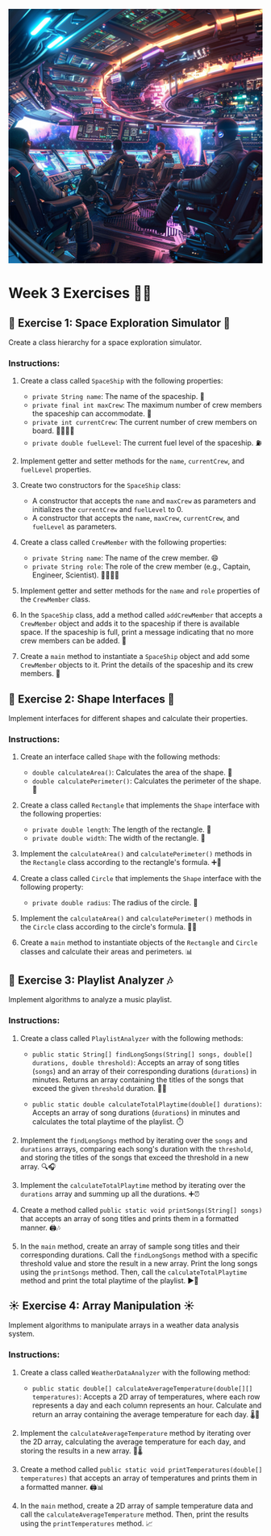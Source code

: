 
![](spaceship)
# Week 3 Exercises 🚀📝

## 🚀 Exercise 1: Space Exploration Simulator 🌌
Create a class hierarchy for a space exploration simulator.

### Instructions:
1. Create a class called `SpaceShip` with the following properties:
   - `private String name`: The name of the spaceship. 🚀
   - `private final int maxCrew`: The maximum number of crew members the spaceship can accommodate. 👥
   - `private int currentCrew`: The current number of crew members on board. 👨‍🚀👩‍🚀
   - `private double fuelLevel`: The current fuel level of the spaceship. ⛽

2. Implement getter and setter methods for the `name`, `currentCrew`, and `fuelLevel` properties.

3. Create two constructors for the `SpaceShip` class:
   - A constructor that accepts the `name` and `maxCrew` as parameters and initializes the `currentCrew` and `fuelLevel` to 0.
   - A constructor that accepts the `name`, `maxCrew`, `currentCrew`, and `fuelLevel` as parameters.

4. Create a class called `CrewMember` with the following properties:
   - `private String name`: The name of the crew member. 😄
   - `private String role`: The role of the crew member (e.g., Captain, Engineer, Scientist). 👨‍✈️👩‍🔬

5. Implement getter and setter methods for the `name` and `role` properties of the `CrewMember` class.

6. In the `SpaceShip` class, add a method called `addCrewMember` that accepts a `CrewMember` object and adds it to the spaceship if there is available space. If the spaceship is full, print a message indicating that no more crew members can be added. 🚫

7. Create a `main` method to instantiate a `SpaceShip` object and add some `CrewMember` objects to it. Print the details of the spaceship and its crew members. 📜

## 🔷 Exercise 2: Shape Interfaces 🔷
Implement interfaces for different shapes and calculate their properties.

### Instructions:
1. Create an interface called `Shape` with the following methods:
   - `double calculateArea()`: Calculates the area of the shape. 📏
   - `double calculatePerimeter()`: Calculates the perimeter of the shape. 📐

2. Create a class called `Rectangle` that implements the `Shape` interface with the following properties:
   - `private double length`: The length of the rectangle. 📏
   - `private double width`: The width of the rectangle. 📏

3. Implement the `calculateArea()` and `calculatePerimeter()` methods in the `Rectangle` class according to the rectangle's formula. ➕🔢

4. Create a class called `Circle` that implements the `Shape` interface with the following property:
   - `private double radius`: The radius of the circle. 🔵

5. Implement the `calculateArea()` and `calculatePerimeter()` methods in the `Circle` class according to the circle's formula. 🔢➗

6. Create a `main` method to instantiate objects of the `Rectangle` and `Circle` classes and calculate their areas and perimeters. 📊

## 🎵 Exercise 3: Playlist Analyzer 🎶
Implement algorithms to analyze a music playlist.

### Instructions:
1. Create a class called `PlaylistAnalyzer` with the following methods:
   - `public static String[] findLongSongs(String[] songs, double[] durations, double threshold)`: Accepts an array of song titles (`songs`) and an array of their corresponding durations (`durations`) in minutes. Returns an array containing the titles of the songs that exceed the given `threshold` duration. 🎵⏰

   - `public static double calculateTotalPlaytime(double[] durations)`: Accepts an array of song durations (`durations`) in minutes and calculates the total playtime of the playlist. ⏱️

2. Implement the `findLongSongs` method by iterating over the `songs` and `durations` arrays, comparing each song's duration with the `threshold`, and storing the titles of the songs that exceed the threshold in a new array. 🔍🎧

3. Implement the `calculateTotalPlaytime` method by iterating over the `durations` array and summing up all the durations. ➕⏰

4. Create a method called `public static void printSongs(String[] songs)` that accepts an array of song titles and prints them in a formatted manner. 🖨️🎶

5. In the `main` method, create an array of sample song titles and their corresponding durations. Call the `findLongSongs` method with a specific threshold value and store the result in a new array. Print the long songs using the `printSongs` method. Then, call the `calculateTotalPlaytime` method and print the total playtime of the playlist. ▶️🎵

## ☀️ Exercise 4: Array Manipulation ☀️
Implement algorithms to manipulate arrays in a weather data analysis system.

### Instructions:
1. Create a class called `WeatherDataAnalyzer` with the following method:
   - `public static double[] calculateAverageTemperature(double[][] temperatures)`: Accepts a 2D array of temperatures, where each row represents a day and each column represents an hour. Calculate and return an array containing the average temperature for each day. 🌡️📅

2. Implement the `calculateAverageTemperature` method by iterating over the 2D array, calculating the average temperature for each day, and storing the results in a new array. 🔢🌡️

3. Create a method called `public static void printTemperatures(double[] temperatures)` that accepts an array of temperatures and prints them in a formatted manner. 🖨️📊

4. In the `main` method, create a 2D array of sample temperature data and call the `calculateAverageTemperature` method. Then, print the results using the `printTemperatures` method. 📈